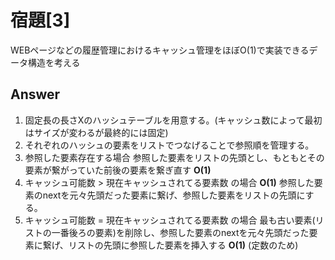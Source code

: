 # 宿題[3]
WEBページなどの履歴管理におけるキャッシュ管理をほぼO(1)で実装できるデータ構造を考える

## Answer
1. 固定長の長さXのハッシュテーブルを用意する。(キャッシュ数によって最初はサイズが変わるが最終的には固定)
2. それぞれのハッシュの要素をリストでつなげることで参照順を管理する。
3. 参照した要素存在する場合
   参照した要素をリストの先頭とし、もともとその要素が繋がっていた前後の要素を繋ぎ直す **O(1)**
4. キャッシュ可能数 > 現在キャッシュされてる要素数 の場合 **O(1)**
   参照した要素のnextを元々先頭だった要素に繋げ、参照した要素をリストの先頭にする。
5. キャッシュ可能数 = 現在キャッシュされてる要素数 の場合
   最も古い要素(リストの一番後ろの要素)を削除し、参照した要素のnextを元々先頭だった要素に繋げ、リストの先頭に参照した要素を挿入する **O(1)** (定数のため)
